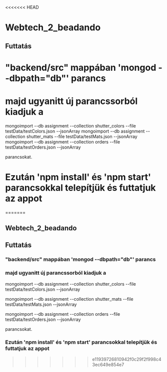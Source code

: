 <<<<<<< HEAD
# Webtech_2_beadando

## Futtatás

# "backend/src" mappában 'mongod --dbpath="db"' parancs
# majd ugyanitt új parancssorból kiadjuk a 

mongoimport --db assignment --collection shutter_colors   --file testData/testColors.json   --jsonArray
mongoimport --db assignment --collection shutter_mats     --file testData/testMats.json     --jsonArray
mongoimport --db assignment --collection orders           --file testData/testOrders.json   --jsonArray

parancsokat.

# Ezután 'npm install' és 'npm start' parancsokkal telepítjük és futtatjuk az appot
=======
## Webtech_2_beadando

## Futtatás

### "backend/src" mappában 'mongod --dbpath="db"' parancs
### majd ugyanitt új parancssorból kiadjuk a 

mongoimport --db assignment --collection shutter_colors   --file testData/testColors.json   --jsonArray

mongoimport --db assignment --collection shutter_mats     --file testData/testMats.json     --jsonArray

mongoimport --db assignment --collection orders           --file testData/testOrders.json   --jsonArray

parancsokat.

### Ezután 'npm install' és 'npm start' parancsokkal telepítjük és futtatjuk az appot
>>>>>>> e11939726810942f0c29f2f998c43ec649e854e7
